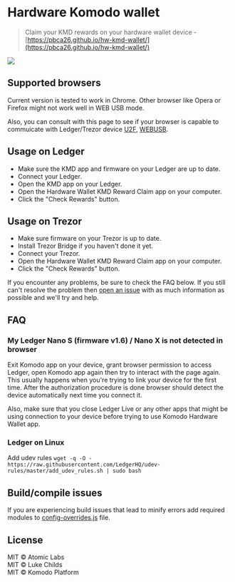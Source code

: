 # Hardware Komodo wallet

> Claim your KMD rewards on your hardware wallet device - [https://pbca26.github.io/hw-kmd-wallet/](https://pbca26.github.io/hw-kmd-wallet/)

[![](/screenshot.png)](https://pbca26.github.io/hw-kmd-wallet/)

## Supported browsers
Current version is tested to work in Chrome. Other browser like Opera or Firefox might not work well in WEB USB mode.

Also, you can consult with this page to see if your browser is capable to commuicate with Ledger/Trezor device [U2F](https://caniuse.com/#feat=u2f), [WEBUSB](https://caniuse.com/#feat=webusb).

## Usage on Ledger

- Make sure the KMD app and firmware on your Ledger are up to date.
- Connect your Ledger.
- Open the KMD app on your Ledger.
- Open the Hardware Wallet KMD Reward Claim app on your computer.
- Click the "Check Rewards" button.

## Usage on Trezor

- Make sure firmware on your Trezor is up to date.
- Install Trezor Bridge if you haven't done it yet.
- Connect your Trezor.
- Open the Hardware Wallet KMD Reward Claim app on your computer.
- Click the "Check Rewards" button.

If you encounter any problems, be sure to check the FAQ below. If you still can't resolve the problem then [open an issue](https://github.com/pbca26/hw-kmd-wallet/issues/new) with as much information as possible and we'll try and help.

## FAQ

### My Ledger Nano S (firmware v1.6) / Nano X is not detected in browser
Exit Komodo app on your device, grant browser permission to access Ledger, open Komodo app again then try to interact with the page again. This usually happens when you're trying to link your device for the first time. After the authorization procedure is done browser should detect the device automatically next time you connect it.

Also, make sure that you close Ledger Live or any other apps that might be using connection to your device before trying to use Komodo Hardware Wallet app.

### Ledger on Linux
Add udev rules
`wget -q -O - https://raw.githubusercontent.com/LedgerHQ/udev-rules/master/add_udev_rules.sh | sudo bash`

## Build/compile issues
If you are experiencing build issues that lead to minify errors add required modules to [config-overrides.js](https://github.com/pbca26/hw-kmd-wallet/blob/master/config-overrides.js#L19) file.

## License

MIT © Atomic Labs<br />
MIT © Luke Childs<br />
MIT © Komodo Platform
